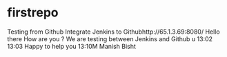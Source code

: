# firstrepo
Testing from Github 
Integrate Jenkins to Githubhttp://65.1.3.69:8080/
Hello there
How are you ?
We are testing between Jenkins and Github u
13:02
13:03
Happy to help you 
13:10M
Manish Bisht
